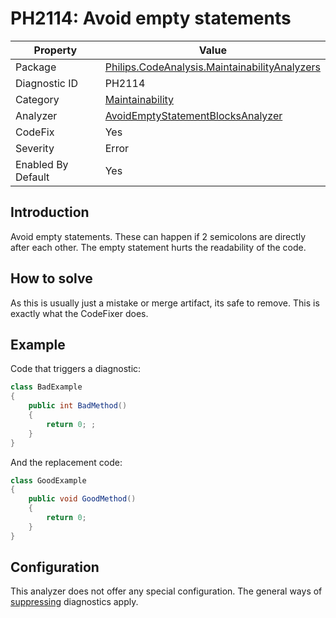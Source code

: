 # PH2114: Avoid empty statements

| Property | Value  |
|--|--|
| Package | [Philips.CodeAnalysis.MaintainabilityAnalyzers](https://www.nuget.org/packages/Philips.CodeAnalysis.MaintainabilityAnalyzers) |
| Diagnostic ID | PH2114 |
| Category  | [Maintainability](../Maintainability.md) |
| Analyzer | [AvoidEmptyStatementBlocksAnalyzer](https://github.com/philips-software/roslyn-analyzers/blob/main/Philips.CodeAnalysis.MaintainabilityAnalyzers/Maintainability/AvoidEmptyStatementBlocksAnalyzer.cs)
| CodeFix  | Yes |
| Severity | Error |
| Enabled By Default | Yes |

## Introduction

Avoid empty statements. These can happen if 2 semicolons are directly after each other. The empty statement hurts the readability of the code. 

## How to solve

As this is usually just a mistake or merge artifact, its safe to remove. This is exactly what the CodeFixer does.

## Example

Code that triggers a diagnostic:
``` cs
class BadExample
{
    public int BadMethod()
    {
        return 0; ;
    }
}

```

And the replacement code:
``` cs
class GoodExample
{
    public void GoodMethod()
    {
        return 0;
    }
}

```

## Configuration

This analyzer does not offer any special configuration. The general ways of [suppressing](https://learn.microsoft.com/en-us/dotnet/fundamentals/code-analysis/suppress-warnings) diagnostics apply.
